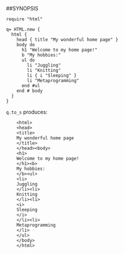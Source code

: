 ##SYNOPSIS

    require "html"

    q= HTML.new {  
      html {
        head { title "My wonderful home page" }
        body do
          h1 "Welcome to my home page!"
          b "My hobbies:"
          ul do
            li "Juggling"
            li "Knitting"
            li { i "Sleeping" } 
            li "Metaprogramming"
          end #ul
        end # body
      }
    }

`q.to_s` produces:

        <html>
        <head>
        <title>
        My wonderful home page
        </title>
        </head><body>
        <h1>
        Welcome to my home page!
        </h1><b>
        My hobbies:
        </b><ul>
        <li>
        Juggling
        </li><li>
        Knitting
        </li><li>
        <i>
        Sleeping
        </i>
        </li><li>
        Metaprogramming
        </li>
        </ul>
        </body>
        </html>
